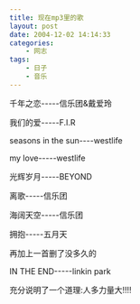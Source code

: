 ```yaml
---
title: 现在mp3里的歌
layout: post
date: 2004-12-02 14:14:33
categories:
    - 网志
tags:
    - 日子
    - 音乐
---
```

千年之恋-----信乐团&戴爱玲 

我们的爱-----F.I.R 

seasons in the sun----westlife 

my love-----westlife 

光辉岁月-----BEYOND 

离歌-----信乐团 

海阔天空-----信乐团 

拥抱-----五月天 

再加上一首删了没多久的 

IN THE END-----linkin park 

充分说明了一个道理:人多力量大!!!!
